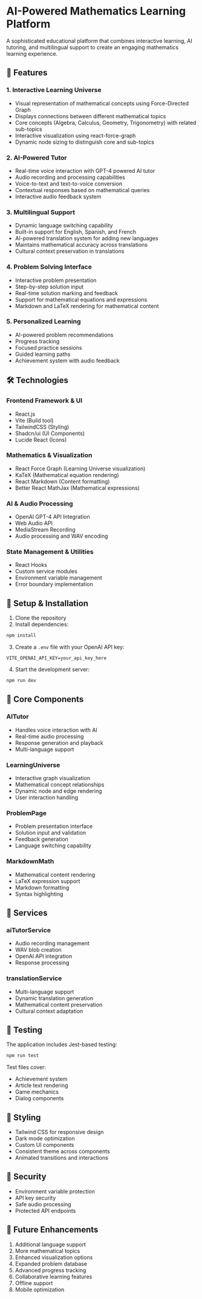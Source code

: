 # AI-Powered Mathematics Learning Platform

A sophisticated educational platform that combines interactive learning, AI tutoring, and multilingual support to create an engaging mathematics learning experience.

## 🚀 Features

### 1. Interactive Learning Universe
- Visual representation of mathematical concepts using Force-Directed Graph
- Displays connections between different mathematical topics
- Core concepts (Algebra, Calculus, Geometry, Trigonometry) with related sub-topics
- Interactive visualization using react-force-graph
- Dynamic node sizing to distinguish core and sub-topics

### 2. AI-Powered Tutor
- Real-time voice interaction with GPT-4 powered AI tutor
- Audio recording and processing capabilities
- Voice-to-text and text-to-voice conversion
- Contextual responses based on mathematical queries
- Interactive audio feedback system

### 3. Multilingual Support
- Dynamic language switching capability
- Built-in support for English, Spanish, and French
- AI-powered translation system for adding new languages
- Maintains mathematical accuracy across translations
- Cultural context preservation in translations

### 4. Problem Solving Interface
- Interactive problem presentation
- Step-by-step solution input
- Real-time solution marking and feedback
- Support for mathematical equations and expressions
- Markdown and LaTeX rendering for mathematical content

### 5. Personalized Learning
- AI-powered problem recommendations
- Progress tracking
- Focused practice sessions
- Guided learning paths
- Achievement system with audio feedback

## 🛠️ Technologies

### Frontend Framework & UI
- React.js
- Vite (Build tool)
- TailwindCSS (Styling)
- Shadcn/ui (UI Components)
- Lucide React (Icons)

### Mathematics & Visualization
- React Force Graph (Learning Universe visualization)
- KaTeX (Mathematical equation rendering)
- React Markdown (Content formatting)
- Better React MathJax (Mathematical expressions)

### AI & Audio Processing
- OpenAI GPT-4 API Integration
- Web Audio API
- MediaStream Recording
- Audio processing and WAV encoding

### State Management & Utilities
- React Hooks
- Custom service modules
- Environment variable management
- Error boundary implementation

## 🔧 Setup & Installation

1. Clone the repository
2. Install dependencies:
```bash
npm install
```

3. Create a `.env` file with your OpenAI API key:
```env
VITE_OPENAI_API_KEY=your_api_key_here
```

4. Start the development server:
```bash
npm run dev
```

## 🎯 Core Components

### AITutor
- Handles voice interaction with AI
- Real-time audio processing
- Response generation and playback
- Multi-language support

### LearningUniverse
- Interactive graph visualization
- Mathematical concept relationships
- Dynamic node and edge rendering
- User interaction handling

### ProblemPage
- Problem presentation interface
- Solution input and validation
- Feedback generation
- Language switching capability

### MarkdownMath
- Mathematical content rendering
- LaTeX expression support
- Markdown formatting
- Syntax highlighting

## 🔄 Services

### aiTutorService
- Audio recording management
- WAV blob creation
- OpenAI API integration
- Response processing

### translationService
- Multi-language support
- Dynamic translation generation
- Mathematical content preservation
- Cultural context adaptation

## 🧪 Testing

The application includes Jest-based testing:
```bash
npm run test
```

Test files cover:
- Achievement system
- Article text rendering
- Game mechanics
- Dialog components

## 🎨 Styling

- Tailwind CSS for responsive design
- Dark mode optimization
- Custom UI components
- Consistent theme across components
- Animated transitions and interactions

## 🔐 Security

- Environment variable protection
- API key security
- Safe audio processing
- Protected API endpoints

## 🌟 Future Enhancements

1. Additional language support
2. More mathematical topics
3. Enhanced visualization options
4. Expanded problem database
5. Advanced progress tracking
6. Collaborative learning features
7. Offline support
8. Mobile optimization

